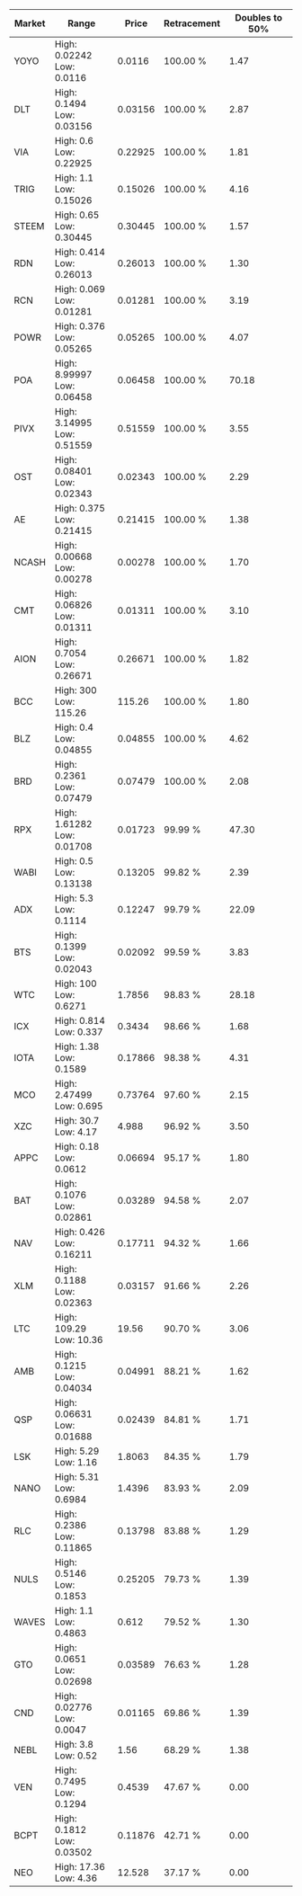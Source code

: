 | Market | Range | Price| Retracement | Doubles to 50% |
| --- | --- | --- | --- | --- |
| YOYO | High: 0.02242<br />Low: 0.0116 | 0.0116 | 100.00 % | 1.47 |
| DLT | High: 0.1494<br />Low: 0.03156 | 0.03156 | 100.00 % | 2.87 |
| VIA | High: 0.6<br />Low: 0.22925 | 0.22925 | 100.00 % | 1.81 |
| TRIG | High: 1.1<br />Low: 0.15026 | 0.15026 | 100.00 % | 4.16 |
| STEEM | High: 0.65<br />Low: 0.30445 | 0.30445 | 100.00 % | 1.57 |
| RDN | High: 0.414<br />Low: 0.26013 | 0.26013 | 100.00 % | 1.30 |
| RCN | High: 0.069<br />Low: 0.01281 | 0.01281 | 100.00 % | 3.19 |
| POWR | High: 0.376<br />Low: 0.05265 | 0.05265 | 100.00 % | 4.07 |
| POA | High: 8.99997<br />Low: 0.06458 | 0.06458 | 100.00 % | 70.18 |
| PIVX | High: 3.14995<br />Low: 0.51559 | 0.51559 | 100.00 % | 3.55 |
| OST | High: 0.08401<br />Low: 0.02343 | 0.02343 | 100.00 % | 2.29 |
| AE | High: 0.375<br />Low: 0.21415 | 0.21415 | 100.00 % | 1.38 |
| NCASH | High: 0.00668<br />Low: 0.00278 | 0.00278 | 100.00 % | 1.70 |
| CMT | High: 0.06826<br />Low: 0.01311 | 0.01311 | 100.00 % | 3.10 |
| AION | High: 0.7054<br />Low: 0.26671 | 0.26671 | 100.00 % | 1.82 |
| BCC | High: 300<br />Low: 115.26 | 115.26 | 100.00 % | 1.80 |
| BLZ | High: 0.4<br />Low: 0.04855 | 0.04855 | 100.00 % | 4.62 |
| BRD | High: 0.2361<br />Low: 0.07479 | 0.07479 | 100.00 % | 2.08 |
| RPX | High: 1.61282<br />Low: 0.01708 | 0.01723 | 99.99 % | 47.30 |
| WABI | High: 0.5<br />Low: 0.13138 | 0.13205 | 99.82 % | 2.39 |
| ADX | High: 5.3<br />Low: 0.1114 | 0.12247 | 99.79 % | 22.09 |
| BTS | High: 0.1399<br />Low: 0.02043 | 0.02092 | 99.59 % | 3.83 |
| WTC | High: 100<br />Low: 0.6271 | 1.7856 | 98.83 % | 28.18 |
| ICX | High: 0.814<br />Low: 0.337 | 0.3434 | 98.66 % | 1.68 |
| IOTA | High: 1.38<br />Low: 0.1589 | 0.17866 | 98.38 % | 4.31 |
| MCO | High: 2.47499<br />Low: 0.695 | 0.73764 | 97.60 % | 2.15 |
| XZC | High: 30.7<br />Low: 4.17 | 4.988 | 96.92 % | 3.50 |
| APPC | High: 0.18<br />Low: 0.0612 | 0.06694 | 95.17 % | 1.80 |
| BAT | High: 0.1076<br />Low: 0.02861 | 0.03289 | 94.58 % | 2.07 |
| NAV | High: 0.426<br />Low: 0.16211 | 0.17711 | 94.32 % | 1.66 |
| XLM | High: 0.1188<br />Low: 0.02363 | 0.03157 | 91.66 % | 2.26 |
| LTC | High: 109.29<br />Low: 10.36 | 19.56 | 90.70 % | 3.06 |
| AMB | High: 0.1215<br />Low: 0.04034 | 0.04991 | 88.21 % | 1.62 |
| QSP | High: 0.06631<br />Low: 0.01688 | 0.02439 | 84.81 % | 1.71 |
| LSK | High: 5.29<br />Low: 1.16 | 1.8063 | 84.35 % | 1.79 |
| NANO | High: 5.31<br />Low: 0.6984 | 1.4396 | 83.93 % | 2.09 |
| RLC | High: 0.2386<br />Low: 0.11865 | 0.13798 | 83.88 % | 1.29 |
| NULS | High: 0.5146<br />Low: 0.1853 | 0.25205 | 79.73 % | 1.39 |
| WAVES | High: 1.1<br />Low: 0.4863 | 0.612 | 79.52 % | 1.30 |
| GTO | High: 0.0651<br />Low: 0.02698 | 0.03589 | 76.63 % | 1.28 |
| CND | High: 0.02776<br />Low: 0.0047 | 0.01165 | 69.86 % | 1.39 |
| NEBL | High: 3.8<br />Low: 0.52 | 1.56 | 68.29 % | 1.38 |
| VEN | High: 0.7495<br />Low: 0.1294 | 0.4539 | 47.67 % | 0.00 |
| BCPT | High: 0.1812<br />Low: 0.03502 | 0.11876 | 42.71 % | 0.00 |
| NEO | High: 17.36<br />Low: 4.36 | 12.528 | 37.17 % | 0.00 |
